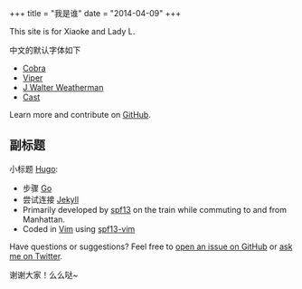 +++
title = "我是谁"
date = "2014-04-09"
+++

This site is for Xiaoke and Lady L.


中文的默认字体如下

* [Cobra](https://github.com/spf13/cobra)
* [Viper](https://github.com/spf13/viper)
* [J Walter Weatherman](https://github.com/spf13/jWalterWeatherman)
* [Cast](https://github.com/spf13/cast)

Learn more and contribute on [GitHub](https://github.com/spf13).

## 副标题

小标题 [Hugo](http://gohugo.io/):

* 步骤 [Go](http://golang.org/)
* 尝试连接 [Jekyll](http://jekyllrb.com/)
* Primarily developed by [spf13](http://spf13.com/) on the train while commuting to and from Manhattan.
* Coded in [Vim](http://vim.org) using [spf13-vim](http://vim.spf13.com/)

Have questions or suggestions? Feel free to [open an issue on GitHub](https://github.com/spf13/hugo/issues/new) or [ask me on Twitter](https://twitter.com/spf13).

谢谢大家！么么哒~
